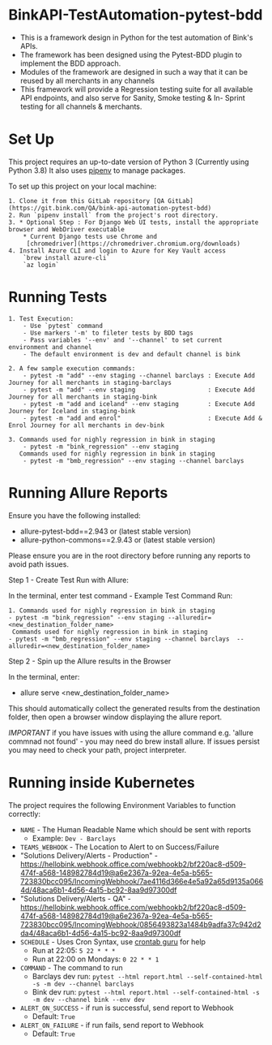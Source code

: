 
# BinkAPI-TestAutomation-pytest-bdd
- This is a framework design in Python for the test automation of Bink's APIs.
- The framework has been designed using the Pytest-BDD plugin to implement  the BDD approach. 
- Modules of the framework are designed in such a way that it can be reused by all merchants in any channels
- This framework will provide a Regression testing suite for all available API endpoints, and also serve for Sanity, 
  Smoke testing & In- Sprint testing for all channels & merchants.


#  Set Up
This project requires an up-to-date version of Python 3 (Currently using Python 3.8)
 It also uses [pipenv](https://pipenv.readthedocs.io/) to manage packages.

To set up this project on your local machine:

    1. Clone it from this GitLab repository [QA GitLab](https://git.bink.com/QA/bink-api-automation-pytest-bdd)
    2. Run `pipenv install` from the project's root directory.
    3. * Optional Step : For Django Web UI tests, install the appropriate browser and WebDriver executable
        * Current Django tests use Chrome and
         [chromedriver](https://chromedriver.chromium.org/downloads) 
    4. Install Azure CLI and login to Azure for Key Vault access
        `brew install azure-cli`
        `az login`

       
# Running Tests
    1. Test Execution:
        - Use `pytest` command 
        - Use markers '-m' to fileter tests by BDD tags
        - Pass variables '--env' and '--channel' to set current environment and channel
        - The default environment is dev and default channel is bink
      
    2. A few sample execution commands:
        - pytest -m "add" --env staging --channel barclays : Execute Add Journey for all merchants in staging-barclays 
        - pytest -m "add" --env staging                    : Execute Add Journey for all merchants in staging-bink
        - pytest -m "add and iceland" --env staging        : Execute Add Journey for Iceland in staging-bink
        - pytest -m "add and enrol"                        : Execute Add & Enrol Journey for all merchants in dev-bink 
    
    3. Commands used for nighly regression in bink in staging
        - pytest -m "bink_regression" --env staging 
       Commands used for nighly regression in bink in staging
        - pytest -m "bmb_regression" --env staging --channel barclays     

# Running Allure Reports

Ensure you have the following installed:

- allure-pytest-bdd==2.943 or  (latest stable version)
- allure-python-commons==2.9.43 or (latest stable version)

Please ensure you are in the root directory before running any reports to avoid path issues.

Step 1 - Create Test Run with Allure:

In the terminal, enter test command - Example Test Command Run:

    1. Commands used for nighly regression in bink in staging
    - pytest -m "bink_regression" --env staging --alluredir=<new_destination_folder_name>
     Commands used for nighly regression in bink in staging
    - pytest -m "bmb_regression" --env staging --channel barclays  --alluredir=<new_destination_folder_name> 

Step 2 - Spin up the Allure results in the Browser

In the terminal, enter: 

- allure serve <new_destination_folder_name>

This should automatically collect the generated results from the destination folder, then 
open a browser window displaying the allure report.


*IMPORTANT*
if you have issues with using the allure command e.g. 'allure commnad not found' - you may need do brew install allure.
If issues persist you may need to check your path, project interpreter.

# Running inside Kubernetes

The project requires the following Environment Variables to function correctly:

- `NAME` - The Human Readable Name which should be sent with reports
  - Example: `Dev - Barclays`
- `TEAMS_WEBHOOK` - The Location to Alert to on Success/Failure
-  "Solutions Delivery/Alerts - Production" - https://hellobink.webhook.office.com/webhookb2/bf220ac8-d509-474f-a568-148982784d19@a6e2367a-92ea-4e5a-b565-723830bcc095/IncomingWebhook/7ae4116d366e4e5a92a65d9135a0664d/48aca6b1-4d56-4a15-bc92-8aa9d97300df
-  "Solutions Delivery/Alerts - QA" - https://hellobink.webhook.office.com/webhookb2/bf220ac8-d509-474f-a568-148982784d19@a6e2367a-92ea-4e5a-b565-723830bcc095/IncomingWebhook/0856493823a1484b9adfa37c942d2da4/48aca6b1-4d56-4a15-bc92-8aa9d97300df
- `SCHEDULE` - Uses Cron Syntax, use [crontab guru](https://crontab.guru) for help
  - Run at 22:05: `5 22 * * *`
  - Run at 22:00 on Mondays: `0 22 * * 1`
- `COMMAND` - The command to run
  - Barclays dev run: `pytest --html report.html --self-contained-html -s -m dev --channel barclays`
  - Bink dev run: `pytest --html report.html --self-contained-html -s -m dev --channel bink --env dev`
- `ALERT_ON_SUCCESS` - if run is successful, send report to Webhook
  - Default: `True`
- `ALERT_ON_FAILURE` - if run fails, send report to Webhook
  - Default: `True`
